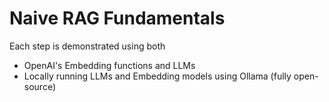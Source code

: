 # Naive RAG Fundamentals

Each step is demonstrated using both 
- OpenAI's Embedding functions and LLMs
- Locally running LLMs and Embedding models using Ollama (fully open-source)

